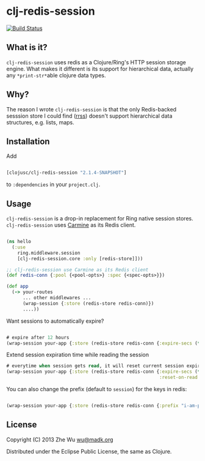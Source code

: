 clj-redis-session
=================

[![Build Status][travis-badge]][travis]


What is it?
-----------

`clj-redis-session` uses redis as a Clojure/Ring's HTTP session
storage engine. What makes it different is its support for
hierarchical data, actually any `*print-str*`able clojure data types.


Why?
----

The reason I wrote `clj-redis-session` is that the only Redis-backed
sesssion store I could find ([rrss][rrss])
doesn't support hierarchical data structures, e.g. lists, maps.


Installation
------------

Add
```clojure

[clojusc/clj-redis-session "2.1.4-SNAPSHOT"]
```
to `:dependencies` in your `project.clj`.


Usage
-----

`clj-redis-session` is a drop-in replacement for Ring native session
stores. `clj-redis-session` uses
[Carmine][carmine] as its Redis client.
```clojure

(ns hello
  (:use
    ring.middleware.session
    [clj-redis-session.core :only [redis-store]]))

;; clj-redis-session use Carmine as its Redis client
(def redis-conn {:pool {<pool-opts>} :spec {<spec-opts>}})

(def app
  (-> your-routes
      ... other middlewares ...
      (wrap-session {:store (redis-store redis-conn)})
      ....))
```
Want sessions to automatically expire?
```clojure

# expire after 12 hours
(wrap-session your-app {:store (redis-store redis-conn {:expire-secs (* 3600 12)})})
```

Extend session expiration time while reading the session
```clojure
# everytime when session gets read, it will reset current session expiration time.
(wrap-session your-app {:store (redis-store redis-conn {:expire-secs (* 3600 12)
                                                        :reset-on-read true})})
```

You can also change the prefix (default to `session`) for the keys in
redis:
```clojure

(wrap-session your-app {:store (redis-store redis-conn {:prefix "i-am-prefix"})})
```


License
-------

Copyright (C) 2013 Zhe Wu <wu@madk.org>

Distributed under the Eclipse Public License, the same as Clojure.


[travis]: https://travis-ci.org/wuzhe/clj-redis-session
[travis-badge]: https://travis-ci.org/wuzhe/clj-redis-session.png?branch=master
[rrss]: https://github.com/paraseba/rrss
[carmine]: https://github.com/ptaoussanis/carmine

